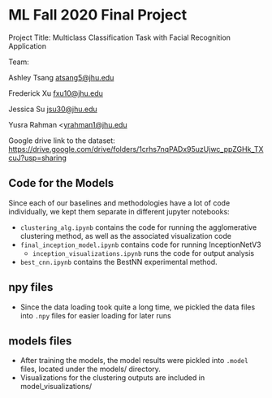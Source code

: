 # ML Fall 2020 Final Project

Project Title: Multiclass Classification Task with Facial Recognition Application

Team:

Ashley Tsang <atsang5@jhu.edu>

Frederick Xu <fxu10@jhu.edu>

Jessica Su <jsu30@jhu.edu> 

Yusra Rahman <yrahman1@jhu.edu



Google drive link to the dataset: https://drive.google.com/drive/folders/1crhs7nqPADx95uzUjwc_ppZGHk_TXcuJ?usp=sharing

## Code for the Models

Since each of our baselines and methodologies have a lot of code individually, we kept them separate in different jupyter notebooks:

- `clustering_alg.ipynb` contains the code for running the agglomerative clustering method, as well as the associated visualization code
- `final_inception_model.ipynb` contains code for running InceptionNetV3
   - `inception_visualizations.ipynb` runs the code for output analysis
- `best_cnn.ipynb` contains the BestNN experimental method.

## npy files
- Since the data loading took quite a long time, we pickled the data files into `.npy` files for easier loading for later runs

## models files
- After training the models, the model results were pickled into `.model` files, located under the models/ directory.
- Visualizations for the clustering outputs are included in model_visualizations/
